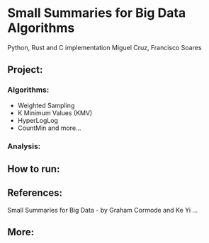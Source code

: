 # Small Summaries for Big Data Algorithms
 Python, Rust and C implementation
 Miguel Cruz, Francisco Soares
  ## Project:
   ### Algorithms: 
   * Weighted Sampling
   * K Minimum Values (KMV)
   * HyperLogLog
   * CountMin
   and more...

   ### Analysis:
   
  ## How to run:
  
  
  ## References: 
   Small Summaries for Big Data - by Graham Cormode and Ke Yi
   ...
  
  ## More:
   
  
